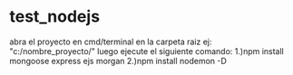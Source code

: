 # test_nodejs
abra el proyecto en cmd/terminal en la carpeta raiz ej:
"c:/nombre_proyecto/"
luego ejecute el siguiente comando:
1.)npm install mongoose express ejs morgan
2.)npm install nodemon -D
